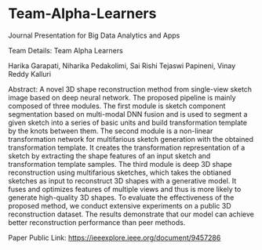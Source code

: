 # Team-Alpha-Learners
Journal Presentation for Big Data Analytics and Apps

Team Details: Team Alpha Learners

Harika Garapati, 
Niharika Pedakolimi, 
Sai Rishi Tejaswi Papineni, 
Vinay Reddy Kalluri

Abstract: 
A novel 3D shape reconstruction method from single-view sketch image based on deep neural network. The proposed pipeline is mainly composed of three modules. The first module is sketch component segmentation based on multi-modal DNN fusion and is used to segment a given sketch into a series of basic units and build transformation template by the knots between them. The second module is a non-linear transformation network for multifarious sketch generation with the obtained transformation template. It creates the transformation representation of a sketch by extracting the shape features of an input sketch and transformation template samples. The third module is deep 3D shape reconstruction using multifarious sketches, which takes the obtianed sketches as input to reconstruct 3D shapes with a generative model. It fuses and optimizes features of multiple views and thus is more likely to generate high-quality 3D shapes. To evaluate the effectiveness of the proposed method, we conduct extensive experiments on a public 3D reconstruction dataset. The results demonstrate that our model can achieve better reconstruction performance than peer methods.

Paper Public Link: https://ieeexplore.ieee.org/document/9457286 
